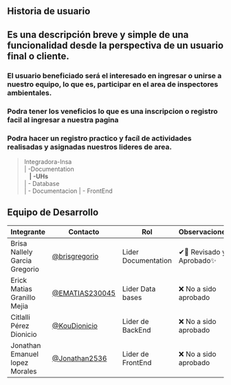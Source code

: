 ## **Historia de usuario**

## Es una descripción breve y simple de una funcionalidad desde la perspectiva de un usuario final o cliente. 
### El usuario beneficiado será el interesado en ingresar o unirse a nuestro equipo, lo que es, participar en el area de inspectores ambientales.

### Podra tener los veneficios lo que es una inscripcion o registro facil al ingresar a nuestra pagina

### Podra hacer un registro practico y facíl de actividades realisadas y asignadas nuestros lideres de area. 

>Integradora-Insa<br>
>| -Documentation<br>
>&nbsp;&nbsp; **| -UHs**<br>
>| - Database<br>
>| - Documentacion
>| - FrontEnd

## Equipo de Desarrollo
|Integrante|Contacto|Rol|Observaciones|
|----------|-------|---|-------------|
| Brisa Nallely Garcia Gregorio|[@brisgregorio](https://github.com/Brisgregorio)|Lider Documentation|✔👀 Revisado y Aprobado✨
| Erick Matias Granillo Mejia|[@EMATIAS230045](https://github.com/EMATIAS230045)|Lider Data bases|❌ No a sido aprobado
| Citlalli Pérez Dionicio|[@KouDionicio ](https://github.com/KouDionicio)|Lider de BackEnd|❌ No a sido aprobado
| Jonathan Emanuel lopez Morales|[@Jonathan2536](https://github.com/Jonathan2536)|Lider de FrontEnd|❌ No a sido aprobado